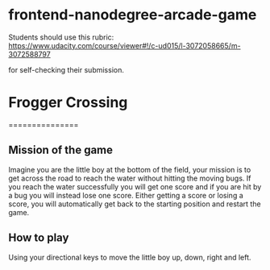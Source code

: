 frontend-nanodegree-arcade-game
===============================

Students should use this rubric: https://www.udacity.com/course/viewer#!/c-ud015/l-3072058665/m-3072588797

for self-checking their submission.




# Frogger Crossing
===============

## Mission of the game

Imagine you are the little boy at the bottom of the field, your mission is to get across the road to reach the water without hitting the moving bugs. If you reach the water successfully you will get one score and if you are hit by a bug you will instead lose one score. Either getting a score or losing a score, you will automatically get back to the starting position and restart the game.

## How to play

Using your directional keys to move the little boy up, down, right and left.













